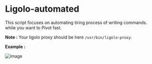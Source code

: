 # Ligolo-automated

This script focuses on automating tiring process of writing commands. 
while you want to Pivot fast.

**Note :** Your ligolo proxy should be here `/usr/bin/ligolo-proxy`.

**Example :**

![image](https://github.com/R0ttCyph3r/Ligolo-automated/assets/146866845/a3f1c5ba-b090-4dd1-861e-5fa899b260b1)
